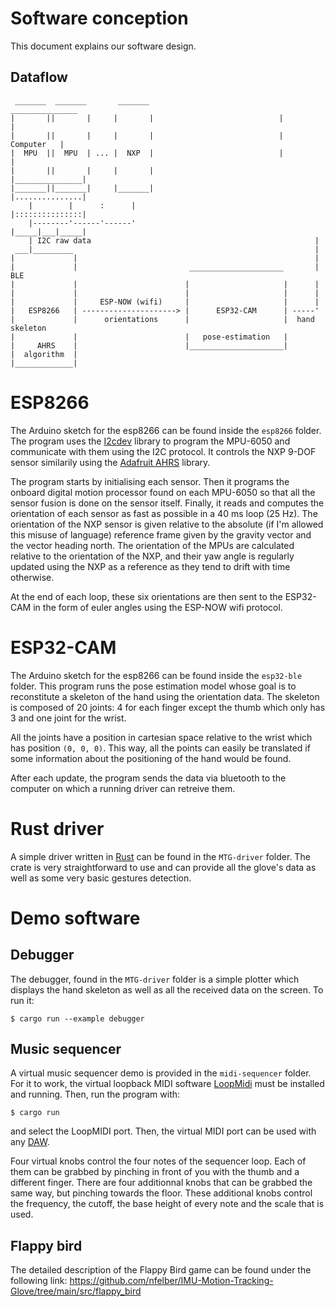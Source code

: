 # Software conception

This document explains our software design.

## Dataflow

```
 _______  _______       _______                              _______________
|       ||       |     |       |                            |               |
|       ||       |     |       |                            |    Computer   |
|  MPU  ||  MPU  | ... |  NXP  |                            |               |
|       ||       |     |       |                            |_______________|
|_______||_______|     |_______|                            |...............|
    |        |      :      |                                |:::::::::::::::|
    |--------'------'------'                                |_____|___|_____|
    | I2C raw data                                                  |
 ___|_________                                                      |
|             |                                                     |
|             |                         _____________________       | BLE
|             |                        |                     |      |
|             |                        |                     |      |
|             |     ESP-NOW (wifi)     |                     |      |
|   ESP8266   | ---------------------> |      ESP32-CAM      | -----'
|             |      orientations      |                     |  hand skeleton
|             |                        |   pose-estimation   |
|     AHRS    |                        |_____________________|
|  algorithm  |
|_____________|

```

# ESP8266

The Arduino sketch for the esp8266 can be found inside the `esp8266` folder.
The program uses the [I2cdev](https://github.com/jrowberg/i2cdevlib) library to program the MPU-6050 and communicate with them using the I2C protocol.
It controls the NXP 9-DOF sensor similarily using the [Adafruit AHRS](https://github.com/adafruit/Adafruit_AHRS) library.

The program starts by initialising each sensor.
Then it programs the onboard digital motion processor found on each MPU-6050 so that all the sensor fusion is done on the sensor itself.
Finally, it reads and computes the orientation of each sensor as fast as possible in a 40 ms loop (25 Hz).
The orientation of the NXP sensor is given relative to the absolute (if I'm allowed this misuse of language) reference frame given by the gravity vector and the vector heading north.
The orientation of the MPUs are calculated relative to the orientation of the NXP, and their yaw angle is regularly updated using the NXP as a reference as they tend to drift with time otherwise.

At the end of each loop, these six orientations are then sent to the ESP32-CAM in the form of euler angles using the ESP-NOW wifi protocol.

# ESP32-CAM

The Arduino sketch for the esp8266 can be found inside the `esp32-ble` folder.
This program runs the pose estimation model whose goal is to reconstitute a skeleton of the hand using the orientation data.
The skeleton is composed of 20 joints: 4 for each finger except the thumb which only has 3 and one joint for the wrist.

All the joints have a position in cartesian space relative to the wrist which has position `(0, 0, 0)`.
This way, all the points can easily be translated if some information about the positioning of the hand would be found.

After each update, the program sends the data via bluetooth to the computer on which a running driver can retreive them.

# Rust driver

A simple driver written in [Rust](https://www.rust-lang.org/) can be found in the `MTG-driver` folder.
The crate is very straightforward to use and can provide all the glove's data as well as some very basic gestures detection.

# Demo software

## Debugger

The debugger, found in the `MTG-driver` folder is a simple plotter which displays the hand skeleton as well as all the received data on the screen.
To run it:

```console
$ cargo run --example debugger
```

## Music sequencer

A virtual music sequencer demo is provided in the `midi-sequencer` folder.
For it to work, the virtual loopback MIDI software [LoopMidi](https://www.tobias-erichsen.de/software/loopmidi.html) must be installed and running.
Then, run the program with:

```console
$ cargo run
```

and select the LoopMIDI port.
Then, the virtual MIDI port can be used with any [DAW](https://en.wikipedia.org/wiki/Digital_audio_workstation).

Four virtual knobs control the four notes of the sequencer loop.
Each of them can be grabbed by pinching in front of you with the thumb and a different finger.
There are four additionnal knobs that can be grabbed the same way, but pinching towards the floor.
These additional knobs control the frequency, the cutoff, the base height of every note and the scale that is used.

## Flappy bird

The detailed description of the Flappy Bird game can be found under the following link:
https://github.com/nfelber/IMU-Motion-Tracking-Glove/tree/main/src/flappy_bird

